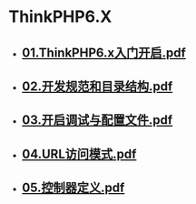 # ThinkPHP6.X

* ## [01.ThinkPHP6.x入门开启.pdf](./ThinkPHP6.x讲义代码SQL/讲义/01.ThinkPHP6.x入门开启.pdf)

* ## [02.开发规范和目录结构.pdf](./ThinkPHP6.x讲义代码SQL/讲义/02.开发规范和目录结构.pdf)

* ## [03.开启调试与配置文件.pdf](./ThinkPHP6.x讲义代码SQL/讲义/03.开启调试与配置文件.pdf)

* ## [04.URL访问模式.pdf](./ThinkPHP6.x讲义代码SQL/讲义/04.URL访问模式.pdf)

* ## [05.控制器定义.pdf](./ThinkPHP6.x讲义代码SQL/讲义/05.控制器定义.pdf)

